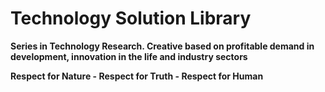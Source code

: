 # Technology Solution Library 
__Series in Technology Research. Creative based on profitable demand in development, innovation in the life and industry sectors__

__Respect for Nature - Respect for Truth - Respect for Human__


